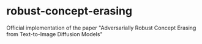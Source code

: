 # robust-concept-erasing
Official implementation of the paper "Adversarially Robust Concept Erasing from Text-to-Image Diffusion Models"
